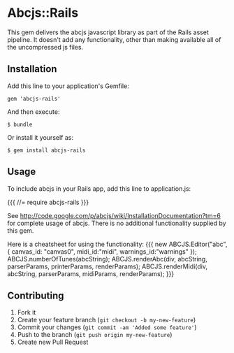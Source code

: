 # Abcjs::Rails

This gem delivers the abcjs javascript library as part of the Rails asset pipeline. It doesn't add any
functionality, other than making available all of the uncompressed js files.

## Installation

Add this line to your application's Gemfile:

    gem 'abcjs-rails'

And then execute:

    $ bundle

Or install it yourself as:

    $ gem install abcjs-rails

## Usage

To include abcjs in your Rails app, add this line to application.js:

{{{
//= require abcjs-rails
}}}

See http://code.google.com/p/abcjs/wiki/InstallationDocumentation?tm=6 for complete
usage of abcjs. There is no additional functionality supplied by this gem.

Here is a cheatsheet for using the functionality:
{{{
new ABCJS.Editor("abc", { canvas_id: "canvas0", midi_id:"midi", warnings_id:"warnings" });
ABCJS.numberOfTunes(abcString);
ABCJS.renderAbc(div, abcString, parserParams, printerParams, renderParams);
ABCJS.renderMidi(div, abcString, parserParams, midiParams, renderParams);
}}}


## Contributing

1. Fork it
2. Create your feature branch (`git checkout -b my-new-feature`)
3. Commit your changes (`git commit -am 'Added some feature'`)
4. Push to the branch (`git push origin my-new-feature`)
5. Create new Pull Request
